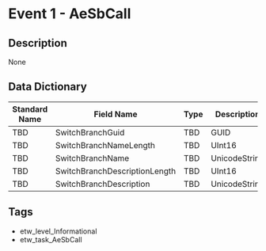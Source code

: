 # Event 1 - AeSbCall

## Description
None

## Data Dictionary
|Standard Name|Field Name|Type|Description|Sample Value|
|---|---|---|---|---|
|TBD|SwitchBranchGuid|TBD|GUID|None|None|
|TBD|SwitchBranchNameLength|TBD|UInt16|None|None|
|TBD|SwitchBranchName|TBD|UnicodeString|None|None|
|TBD|SwitchBranchDescriptionLength|TBD|UInt16|None|None|
|TBD|SwitchBranchDescription|TBD|UnicodeString|None|None|

## Tags
* etw_level_Informational
* etw_task_AeSbCall